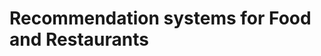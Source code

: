 <!--
Copyright (c) Recommenders contributors.
Licensed under the MIT License.
-->

# Recommendation systems for Food and Restaurants
